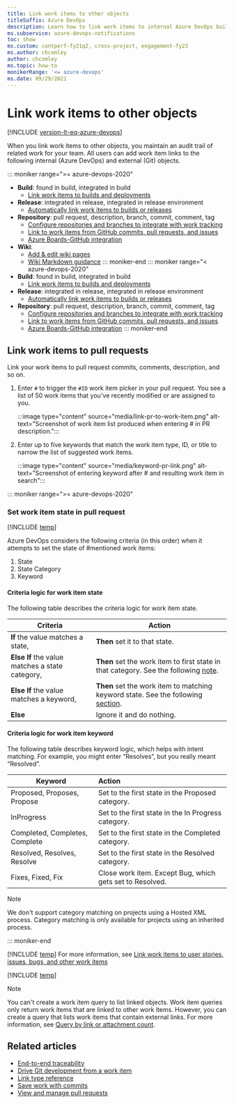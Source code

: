 ```yaml
---
title: Link work items to other objects
titleSuffix: Azure DevOps
description: Learn how to link work items to internal Azure DevOps builds, commits, pull requests, and more, and external objects in Git and Team Foundation Version Control repositories. 
ms.subservice: azure-devops-notifications 
toc: show
ms.custom: contperf-fy21q2, cross-project, engagement-fy23
ms.author: chcomley
author: chcomley
ms.topic: how-to
monikerRange: '<= azure-devops'
ms.date: 09/29/2021
---
```


# Link work items to other objects

[!INCLUDE [version-lt-eq-azure-devops](../../includes/version-lt-eq-azure-devops.md)]

When you link work items to other objects, you maintain an audit trail of related work for your team. All users can add work item links to the following internal (Azure DevOps) and external (Git) objects.

::: moniker range=">= azure-devops-2020"
- **Build**: found in build, integrated in build
   - [Link work items to builds and deployments](../../boards/work-items/work-item-deployments-control.md)
- **Release**: integrated in release, integrated in release environment
   - [Automatically link work items to builds or releases](../../pipelines/integrations/configure-pipelines-work-tracking.md?toc=/azure/devops/boards/toc.json&bc=/azure/devops/boards/breadcrumb/toc.json)
- **Repository**: pull request, description, branch, commit, comment, tag
   - [Configure repositories and branches to integrate with work tracking](../../repos/git/configure-repos-work-tracking.md?toc=/azure/devops/boards/toc.json&bc=/azure/devops/boards/breadcrumb/toc.json)
   - [Link to work items from GitHub commits, pull requests, and issues](../../boards/github/link-to-from-github.md)
   - [Azure Boards-GitHub integration](../../boards/github/index.md)
- **Wiki**:
   - [Add & edit wiki pages](../../project/wiki/add-edit-wiki.md)
   - [Wiki Markdown guidance](../../project/wiki/wiki-markdown-guidance.md#link-to-work-items-from-a-wiki-page)
::: moniker-end
::: moniker range="< azure-devops-2020"
- **Build**: found in build, integrated in build
   - [Link work items to builds and deployments](../../boards/work-items/work-item-deployments-control.md)
- **Release**: integrated in release, integrated in release environment
   - [Automatically link work items to builds or releases](../../pipelines/integrations/configure-pipelines-work-tracking.md?toc=/azure/devops/boards/toc.json&bc=/azure/devops/boards/breadcrumb/toc.json)
- **Repository**: pull request, description, branch, commit, comment, tag
   - [Configure repositories and branches to integrate with work tracking](../../repos/git/configure-repos-work-tracking.md?toc=/azure/devops/boards/toc.json&bc=/azure/devops/boards/breadcrumb/toc.json)
   - [Link to work items from GitHub commits, pull requests, and issues](../../boards/github/link-to-from-github.md)
   - [Azure Boards-GitHub integration](../../boards/github/index.md)
::: moniker-end

<a id="link-wit-id" />

## Link work items to pull requests
Link your work items to pull request commits, comments, description, and so on.

1. Enter `#` to trigger the `#ID` work item picker in your pull request. You see a list of 50 work items that you've recently modified or are assigned to you.

   :::image type="content" source="media/link-pr-to-work-item.png" alt-text="Screenshot of work item list produced when entering # in PR description.":::

2. Enter up to five keywords that match the work item type, ID, or title to narrow the list of suggested work items.

   :::image type="content" source="media/keyword-pr-link.png" alt-text="Screenshot of entering keyword after # and resulting work item in search":::

::: moniker range=">= azure-devops-2020"

### Set work item state in pull request

[!INCLUDE [temp](../../includes/set-work-item-state-pull-request.md)]

Azure DevOps considers the following criteria (in this order) when it attempts to set the state of #mentioned work items:
1. State
1. State Category
1. Keyword

#### Criteria logic for work item state
The following table describes the criteria logic for work item state.

| **Criteria**       | **Action**                 |
|--------------------|----------------------------|
| **If** the value matches a state,               | **Then** set it to that state.    |
| **Else If** the value matches a state category, | **Then** set the work item to first state in that category. See the following [note](#category-note).|
| **Else If** the value matches a keyword,        | **Then** set the work item to matching keyword state. See the following [section](#criteria-logic-for-work-item-keyword).  |
| **Else**                                        | Ignore it and do nothing.          |

#### Criteria logic for work item keyword
The following table describes keyword logic, which helps with intent matching. For example, you might enter “Resolves”, but you really meant “Resolved”. 

| **Keyword**                    | **Action**                                                |  
|--------------------------------|:----------------------------------------------------------|
| Proposed, Proposes, Propose    | Set to the first state in the Proposed category.          |  
| InProgress                     | Set to the first state in the In Progress category.       |
| Completed, Completes, Complete | Set to the first state in the Completed category.         |
| Resolved, Resolves, Resolve    | Set to the first state in the Resolved category.          |
| Fixes, Fixed, Fix              | Close work item. Except Bug, which gets set to Resolved.  |

<a id="category-note" />

> [!NOTE]  
> We don't support category matching on projects using a Hosted XML process. Category matching is only available for projects using an inherited process.

::: moniker-end

<a id="link-to-builds" />

[!INCLUDE [temp](../../includes/link-work-item-builds-projects.md)]
For more information, see [Link work items to user stories, issues, bugs, and other work items](../../boards/backlogs/add-link.md)

[!INCLUDE [temp](../../boards/includes/view-linked-objects.md)]

> [!NOTE]
> You can't create a work item query to list linked objects. Work item queries only return work items that are linked to other work items. However, you can create a query that lists work items that contain external links. For more information, see [Query by link or attachment count](../../boards/queries/linking-attachments.md).

## Related articles

- [End-to-end traceability](../../cross-service/end-to-end-traceability.md)
- [Drive Git development from a work item](../..//boards/backlogs/connect-work-items-to-git-dev-ops.md)
- [Link type reference](../../boards/queries/link-type-reference.md)
- [Save work with commits](../../repos/git/commits.md)
- [View and manage pull requests](../../repos/git/pull-requests.md)
